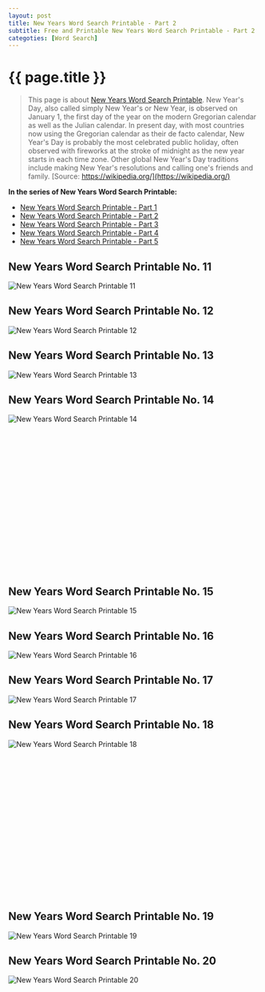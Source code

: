 ```yaml
---
layout: post
title: New Years Word Search Printable - Part 2
subtitle: Free and Printable New Years Word Search Printable - Part 2
categoties: [Word Search]
---
```

{{ page.title }}
================
> This page is about [New Years Word Search Printable](https://freecoloringpages.github.io/). New Year's Day, also called simply New Year's or New Year, is observed on January 1, the first day of the year on the modern Gregorian calendar as well as the Julian calendar. In present day, with most countries now using the Gregorian calendar as their de facto calendar, New Year's Day is probably the most celebrated public holiday, often observed with fireworks at the stroke of midnight as the new year starts in each time zone. Other global New Year's Day traditions include making New Year's resolutions and calling one's friends and family. [Source: https://wikipedia.org/](https://wikipedia.org/)

**In the series of New Years Word Search Printable:**

* [New Years Word Search Printable - Part 1](https://freecoloringpages.github.io/2017/11/21/New-Years-Word-Search-Printable-part-1.html)
* [New Years Word Search Printable - Part 2](https://freecoloringpages.github.io/2017/11/21/New-Years-Word-Search-Printable-part-2.html)
* [New Years Word Search Printable - Part 3](https://freecoloringpages.github.io/2017/11/21/New-Years-Word-Search-Printable-part-3.html)
* [New Years Word Search Printable - Part 4](https://freecoloringpages.github.io/2017/11/21/New-Years-Word-Search-Printable-part-4.html)
* [New Years Word Search Printable - Part 5](https://freecoloringpages.github.io/2017/11/21/New-Years-Word-Search-Printable-part-5.html)

## New Years Word Search Printable No. 11
![New Years Word Search Printable 11](https://freecoloringpages.github.io/img/New-Years-Word-Search-Printable%20(11).jpg "New Years Word Search Printable 11")

## New Years Word Search Printable No. 12
![New Years Word Search Printable 12](https://freecoloringpages.github.io/img/New-Years-Word-Search-Printable%20(12).jpg "New Years Word Search Printable 12")

## New Years Word Search Printable No. 13
![New Years Word Search Printable 13](https://freecoloringpages.github.io/img/New-Years-Word-Search-Printable%20(13).jpg "New Years Word Search Printable 13")

## New Years Word Search Printable No. 14
![New Years Word Search Printable 14](https://freecoloringpages.github.io/img/New-Years-Word-Search-Printable%20(14).jpg "New Years Word Search Printable 14")

<script async src="//pagead2.googlesyndication.com/pagead/js/adsbygoogle.js"></script><!-- Texxtonly --><ins class="adsbygoogle" style="display:inline-block;width:336px;height:280px" data-ad-client="ca-pub-6753140515841889" data-ad-slot="3207852233"></ins><script>(adsbygoogle = window.adsbygoogle || []).push({}); </script>

## New Years Word Search Printable No. 15
![New Years Word Search Printable 15](https://freecoloringpages.github.io/img/New-Years-Word-Search-Printable%20(15).jpg "New Years Word Search Printable 15")

## New Years Word Search Printable No. 16
![New Years Word Search Printable 16](https://freecoloringpages.github.io/img/New-Years-Word-Search-Printable%20(16).jpg "New Years Word Search Printable 16")

## New Years Word Search Printable No. 17
![New Years Word Search Printable 17](https://freecoloringpages.github.io/img/New-Years-Word-Search-Printable%20(17).jpg "New Years Word Search Printable 17")

## New Years Word Search Printable No. 18
![New Years Word Search Printable 18](https://freecoloringpages.github.io/img/New-Years-Word-Search-Printable%20(18).jpg "New Years Word Search Printable 18")

<script async src="//pagead2.googlesyndication.com/pagead/js/adsbygoogle.js"></script><!-- Texxtonly --><ins class="adsbygoogle" style="display:inline-block;width:336px;height:280px" data-ad-client="ca-pub-6753140515841889" data-ad-slot="3207852233"></ins><script>(adsbygoogle = window.adsbygoogle || []).push({}); </script>

## New Years Word Search Printable No. 19
![New Years Word Search Printable 19](https://freecoloringpages.github.io/img/New-Years-Word-Search-Printable%20(19).jpg "New Years Word Search Printable 19")

## New Years Word Search Printable No. 20
![New Years Word Search Printable 20](https://freecoloringpages.github.io/img/New-Years-Word-Search-Printable%20(20).jpg "New Years Word Search Printable 20")

